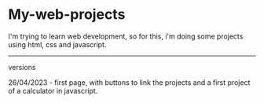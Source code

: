 # My-web-projects

I'm trying to learn web development, so for this, i'm doing some projects using html, css and javascript.

------------------------------------------------------------------------------------------------------------------------------------

versions

26/04/2023 - first page, with buttons to link the projects and a first project of a calculator in javascript.
